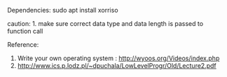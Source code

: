 Dependencies:
    sudo apt install xorriso

caution:
    1. make sure correct data type and data length is passed to function call

Reference:
1. Write your own operating system : http://wyoos.org/Videos/index.php
2. http://www.ics.p.lodz.pl/~dpuchala/LowLevelProgr/Old/Lecture2.pdf